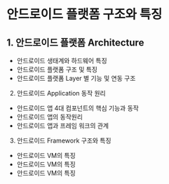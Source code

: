 # 안드로이드 플랫폼 구조와 특징
## 1. 안드로이드 플랫폼 Architecture
* 안드로이드 생태계와 하드웨어 특징 
* 안드로이드 플랫폼 구조 및 특징
* 안드로이드 플랫폼 Layer 별 기능 및 연동 구조

2. 안드로이드 Application 동작 원리
* 안드로이드 앱 4대 컴포넌트의 핵심 기능과 동작
* 안드로이드 앱의 동작원리
* 안드로이드 앱과 프레임 워크의 관계

3. 안드로이드 Framework 구조와 특징
* 안드로이드 VM의 특징
* 안드로이드 VM의 특징
* 안드로이드 VM의 특징
